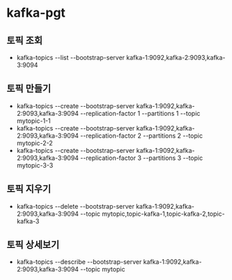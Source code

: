 # kafka-pgt

## 토픽 조회
- kafka-topics --list --bootstrap-server kafka-1:9092,kafka-2:9093,kafka-3:9094

## 토픽 만들기
- kafka-topics --create --bootstrap-server kafka-1:9092,kafka-2:9093,kafka-3:9094 --replication-factor 1 --partitions 1 --topic mytopic-1-1
- kafka-topics --create --bootstrap-server kafka-1:9092,kafka-2:9093,kafka-3:9094 --replication-factor 2 --partitions 2 --topic mytopic-2-2
- kafka-topics --create --bootstrap-server kafka-1:9092,kafka-2:9093,kafka-3:9094 --replication-factor 3 --partitions 3 --topic mytopic-3-3

## 토픽 지우기
- kafka-topics --delete --bootstrap-server kafka-1:9092,kafka-2:9093,kafka-3:9094 --topic mytopic,topic-kafka-1,topic-kafka-2,topic-kafka-3

## 토픽 상세보기
- kafka-topics --describe --bootstrap-server kafka-1:9092,kafka-2:9093,kafka-3:9094 --topic mytopic